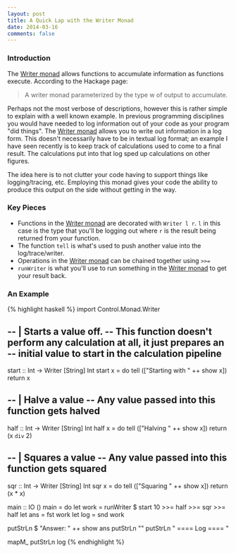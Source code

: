 ```yaml
---
layout: post
title: A Quick Lap with the Writer Monad
date: 2014-03-16
comments: false
---
```


### Introduction

The [Writer monad](http://hackage.haskell.org/package/mtl-2.1.2/docs/Control-Monad-Writer-Lazy.html#t:Writer) allows functions to accumulate information as functions execute. According to the Hackage page:

> A writer monad parameterized by the type w of output to accumulate. 

Perhaps not the most verbose of descriptions, however this is rather simple to explain with a well known example. In previous programming disciplines you would have needed to log information out of your code as your program "did things". The [Writer monad](http://hackage.haskell.org/package/mtl-2.1.2/docs/Control-Monad-Writer-Lazy.html#t:Writer) allows you to write out information in a log form. This doesn't necessarily have to be in textual log format; an example I have seen recently is to keep track of calculations used to come to a final result. The calculations put into that log sped up calculations on other figures.

The idea here is to not clutter your code having to support things like logging/tracing, etc. Employing this monad gives your code the ability to produce this output on the side without getting in the way.

### Key Pieces

* Functions in the [Writer monad](http://hackage.haskell.org/package/mtl-2.1.2/docs/Control-Monad-Writer-Lazy.html#t:Writer) are decorated with `Writer l r`. `l` in this case is the type that you'll be logging out where `r` is the result being returned from your function.
* The function `tell` is what's used to push another value into the log/trace/writer.
* Operations in the [Writer monad](http://hackage.haskell.org/package/mtl-2.1.2/docs/Control-Monad-Writer-Lazy.html#t:Writer) can be chained together using `>>=`
* `runWriter` is what you'll use to run something in the [Writer monad](http://hackage.haskell.org/package/mtl-2.1.2/docs/Control-Monad-Writer-Lazy.html#t:Writer) to get your result back.

### An Example

{% highlight haskell %}
import Control.Monad.Writer

-- | Starts a value off.
-- This function doesn't perform any calculation at all, it just prepares an
-- initial value to start in the calculation pipeline
--
start :: Int -> Writer [String] Int
start x = do
  tell (["Starting with " ++ show x])
  return x

-- | Halve a value
-- Any value passed into this function gets halved
--
half :: Int -> Writer [String] Int
half x = do
  tell (["Halving " ++ show x])
  return (x `div` 2)

-- | Squares a value
-- Any value passed into this function gets squared
--
sqr :: Int -> Writer [String] Int
sqr x = do
  tell (["Squaring " ++ show x])
  return (x * x)

main :: IO ()
main = do
  let work = runWriter $ start 10 >>= half >>= sqr >>= half
  let ans  = fst work
  let log  = snd work

  putStrLn $ "Answer: " ++ show ans
  putStrLn ""
  putStrLn " ==== Log ==== "

  mapM_ putStrLn log
{% endhighlight %}

